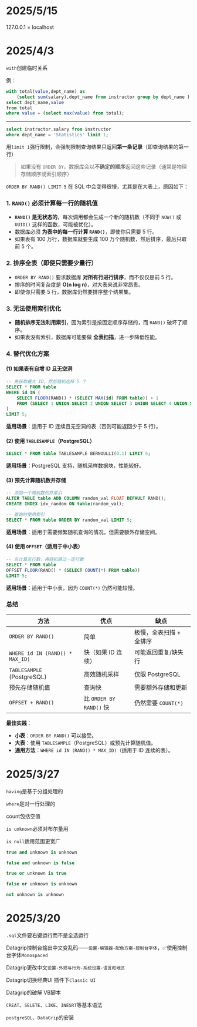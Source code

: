 # 2025/5/15
127.0.0.1 = localhost

# 2025/4/3

`with`创建临时关系

例：

```sql
with total(value,dept_name) as
    (select sum(salary),dept_name from instructor group by dept_name )
select dept_name,value
from total
where value = (select max(value) from total);
```
---
```sql
select instructor.salary from instructor
where dept_name = 'Statistics' limit 1;
```
用`limit 1`强行限制，会强制限制查询结果只返回**第一条记录**（即查询结果的第一行）

>如果没有 `ORDER BY`，数据库会以**不确定的顺序**返回这些记录（通常是物理存储顺序或索引顺序）

`ORDER BY RAND() LIMIT 5` 在 SQL 中会变得很慢，尤其是在大表上，原因如下：

### **1. `RAND()` 必须计算每一行的随机值**
- **`RAND()` 是无状态的**，每次调用都会生成一个新的随机数（不同于 `NOW()` 或 `UUID()` 这样的函数，可能被优化）。
- 数据库必须 **为表中的每一行计算 `RAND()`**，即使你只需要 5 行。
- 如果表有 100 万行，数据库就要生成 100 万个随机数，然后排序，最后只取前 5 个。

### **2. 排序全表（即使只需要少量行）**
- `ORDER BY RAND()` 要求数据库 **对所有行进行排序**，而不仅仅是前 5 行。
- 排序的时间复杂度是 **O(n log n)**，对大表来说非常昂贵。
- 即使你只需要 5 行，数据库仍然要排序整个结果集。


### **3. 无法使用索引优化**
- **随机排序无法利用索引**，因为索引是按固定顺序存储的，而 `RAND()` 破坏了顺序。
- 如果表没有索引，数据库可能要做 **全表扫描**，进一步降低性能。


### **4. 替代优化方案**
#### **(1) 如果表有自增 ID 且无空洞**
```sql
-- 先获取最大 ID，然后随机选择 5 个
SELECT * FROM table
WHERE id IN (
    SELECT FLOOR(RAND() * (SELECT MAX(id) FROM table)) + 1
    FROM (SELECT 1 UNION SELECT 2 UNION SELECT 3 UNION SELECT 4 UNION SELECT 5) AS nums
)
LIMIT 5;
```
**适用场景**：适用于 ID 连续且无空洞的表（否则可能返回少于 5 行）。

#### **(2) 使用 `TABLESAMPLE`（PostgreSQL）**
```sql
SELECT * FROM table TABLESAMPLE BERNOULLI(0.1) LIMIT 5;
```
**适用场景**：PostgreSQL 支持，随机采样数据块，性能较好。

#### **(3) 预先计算随机数并存储**
```sql
-- 添加一个随机数列并索引
ALTER TABLE table ADD COLUMN random_val FLOAT DEFAULT RAND();
CREATE INDEX idx_random ON table(random_val);

-- 查询时使用索引
SELECT * FROM table ORDER BY random_val LIMIT 5;
```
**适用场景**：适用于需要频繁随机查询的情况，但需要额外存储空间。

#### **(4) 使用 `OFFSET`（适用于中小表）**
```sql
-- 先计算总行数，再随机跳过一定行数
SELECT * FROM table
OFFSET FLOOR(RAND() * (SELECT COUNT(*) FROM table))
LIMIT 5;
```
**适用场景**：适用于中小表，因为 `COUNT(*)` 仍然可能较慢。


### **总结**
| 方法 | 优点 | 缺点 |
|------|------|------|
| `ORDER BY RAND()` | 简单 | 极慢，全表扫描 + 全排序 |
| `WHERE id IN (RAND() * MAX_ID)` | 快（如果 ID 连续） | 可能返回重复/缺失行 |
| `TABLESAMPLE` (PostgreSQL) | 高效随机采样 | 仅限 PostgreSQL |
| 预先存储随机值 | 查询快 | 需要额外存储和更新 |
| `OFFSET + RAND()` | 比 `ORDER BY RAND()` 快 | 仍然需要 `COUNT(*)` |

**最佳实践**：  
- **小表**：`ORDER BY RAND()` 可以接受。  
- **大表**：使用 `TABLESAMPLE`（PostgreSQL）或预先计算随机值。  
- **通用方法**：`WHERE id IN (RAND() * MAX_ID)`（适用于 ID 连续的表）。

# 2025/3/27
`having`是基于分组处理的

`where`是对一行处理的

count包括空值

`is unknown`必须对布尔量用

`is null`适用范围更宽广

```sql
true and unknown is unknown

false and unknown is false

true or unknown is true

false or unknown is unknown

not unknown is unknown
```
# 2025/3/20

`.sql`文件要右键运行而不是全选运行

Datagrip控制台输出中文变乱码——`设置-编辑器-配色方案-控制台字体`，✅使用控制台字体`Monospaced`

Datagrip更改中文`设置-外观与行为-系统设置-语言和地区`

Datagrip切换经典UI 插件下`Classic UI`

Datagrip的破解 VB脚本

`CREAT`、`SELETE`、`LIKE`、`INESRT`等基本语法

`postgreSQL`、`DataGrip`的安装
